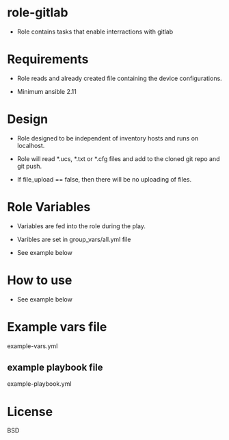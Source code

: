 # role-gitlab
- Role contains tasks that enable interractions with gitlab

# Requirements
- Role reads and already created file containing the device configurations.

- Minimum ansible 2.11

# Design
- Role designed to be independent of inventory hosts and runs on localhost.

- Role will read *.ucs, *.txt or *.cfg files and add to the cloned git repo and git push.

- If file_upload == false, then there will be no uploading of files.

# Role Variables
- Variables are fed into the role during the play.

- Varibles are set in group_vars/all.yml file

- See example below

# How to use
- See example below

# Example vars file
example-vars.yml

## example playbook file
example-playbook.yml

# License
BSD

